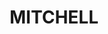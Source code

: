 ---
lastmod: '2025-04-06T06:05:20+00:00'
latitude: -35.218737
layout: suburb
longitude: 149.132505
postcode: '2911'
state: ACT
title: MITCHELL
url: /act/mitchell/
---